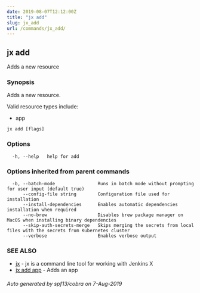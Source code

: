 ```yaml
---
date: 2019-08-07T12:12:00Z
title: "jx add"
slug: jx_add
url: /commands/jx_add/
---
```

## jx add

Adds a new resource

### Synopsis

Adds a new resource.
  
  Valid resource types include:
  
  * app

```
jx add [flags]
```

### Options

```
  -h, --help   help for add
```

### Options inherited from parent commands

```
  -b, --batch-mode                Runs in batch mode without prompting for user input (default true)
      --config-file string        Configuration file used for installation
      --install-dependencies      Enables automatic dependencies installation when required
      --no-brew                   Disables brew package manager on MacOS when installing binary dependencies
      --skip-auth-secrets-merge   Skips merging the secrets from local files with the secrets from Kubernetes cluster
      --verbose                   Enables verbose output
```

### SEE ALSO

* [jx](/commands/jx/)	 - jx is a command line tool for working with Jenkins X
* [jx add app](/commands/jx_add_app/)	 - Adds an app

###### Auto generated by spf13/cobra on 7-Aug-2019
